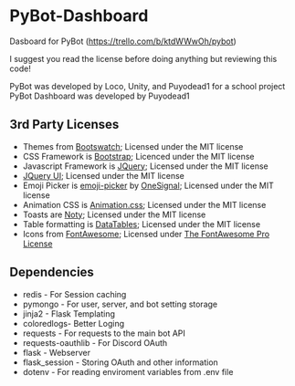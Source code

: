 # PyBot-Dashboard
Dasboard for PyBot (https://trello.com/b/ktdWWwOh/pybot)

I suggest you read the license before doing anything but reviewing this code!

PyBot was developed by Loco, Unity, and Puyodead1 for a school project
PyBot Dashboard was developed by Puyodead1

## 3rd Party Licenses
- Themes from [Bootswatch](https://bootswatch.com/); Licensed under the MIT license
- CSS Framework is [Bootstrap](https://getbootstrap.com/); Licenced under the MIT license
- Javascript Framework is [JQuery](https://jquery.org/); Licensed under the MIT license
- [JQuery UI](https://jqueryui.com/); Licensed under the MIT license
- Emoji Picker is [emoji-picker](https://github.com/OneSignal/emoji-picker) by [OneSignal](https://github.com/OneSignal); Licensed under the MIT license
- Animation CSS is [Animation.css](https://daneden.github.io/animate.css/); Licensed under the MIT license
- Toasts are [Noty](https://ned.im/noty/); Licensed under the MIT license
- Table formatting is [DataTables](https://datatables.net/); Licensed under the MIT license
- Icons from [FontAwesome](https://fontawesome.com/); Licensed under [The FontAwesome Pro License](https://fontawesome.com/license)

## Dependencies
- redis - For Session caching
- pymongo - For user, server, and bot setting storage
- jinja2 - Flask Templating
- coloredlogs- Better Loging
- requests - For requests to the main bot API
- requests-oauthlib - For Discord OAuth
- flask - Webserver
- flask_session - Storing OAuth and other information
- dotenv - For reading enviroment variables from .env file
